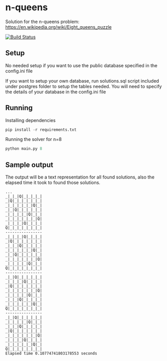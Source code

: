 # n-queens
Solution for the n-queens problem: https://en.wikipedia.org/wiki/Eight_queens_puzzle

[![Build Status](https://travis-ci.org/Linkstrange/n-queens.svg?branch=master)](https://travis-ci.org/Linkstrange/n-queens)

## Setup
No needed setup if you want to use the public database specified in the config.ini file

If you want to setup your own database, run solutions.sql script included under postgres folder to setup the tables needed. You will need to specify the details of your database in the config.ini file

## Running

Installing dependencies
```python
pip install -r requirements.txt
```

Running the solver for n=8
```python
python main.py 8
```

## Sample output
The output will be a text representation for all found solutions, also the elapsed time it took to found those solutions.
```
...
_|_|_|Q|_|_|_|_|
_|Q|_|_|_|_|_|_|
_|_|_|_|_|_|Q|_|
_|_|Q|_|_|_|_|_|
_|_|_|_|_|Q|_|_|
_|_|_|_|_|_|_|Q|
_|_|_|_|Q|_|_|_|
Q|_|_|_|_|_|_|_|
----------------
_|_|_|_|Q|_|_|_|
_|Q|_|_|_|_|_|_|
_|_|_|Q|_|_|_|_|
_|_|_|_|_|_|Q|_|
_|_|Q|_|_|_|_|_|
_|_|_|_|_|_|_|Q|
_|_|_|_|_|Q|_|_|
Q|_|_|_|_|_|_|_|
----------------
_|_|Q|_|_|_|_|_|
_|_|_|_|Q|_|_|_|
_|Q|_|_|_|_|_|_|
_|_|_|_|_|_|_|Q|
_|_|_|_|_|Q|_|_|
_|_|_|Q|_|_|_|_|
_|_|_|_|_|_|Q|_|
Q|_|_|_|_|_|_|_|
----------------
_|_|Q|_|_|_|_|_|
_|_|_|_|_|Q|_|_|
_|_|_|Q|_|_|_|_|
_|Q|_|_|_|_|_|_|
_|_|_|_|_|_|_|Q|
_|_|_|_|Q|_|_|_|
_|_|_|_|_|_|Q|_|
Q|_|_|_|_|_|_|_|
Elapsed time 0.10774741803178553 seconds
```
